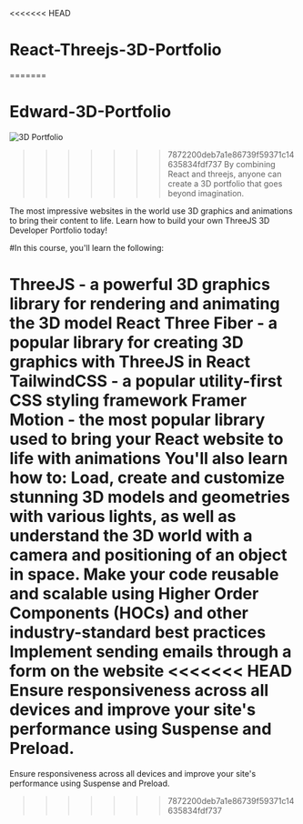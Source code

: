 <<<<<<< HEAD
# React-Threejs-3D-Portfolio
=======
# Edward-3D-Portfolio
![3D Portfolio](https://github.com/edward7770/Edward-portfolio-V1/blob/main/public/demo.png)
>>>>>>> 7872200deb7a1e86739f59371c14635834fdf737
By combining React and threejs, anyone can create a 3D portfolio that goes beyond imagination.

The most impressive websites in the world use 3D graphics and animations to bring their content to life. Learn how to build your own ThreeJS 3D Developer Portfolio today!

#In this course, you'll learn the following:

ThreeJS - a powerful 3D graphics library for rendering and animating the 3D model
React Three Fiber - a popular library for creating 3D graphics with ThreeJS in React
TailwindCSS - a popular utility-first CSS styling framework
Framer Motion - the most popular library used to bring your React website to life with animations You'll also learn how to:
Load, create and customize stunning 3D models and geometries with various lights, as well as understand the 3D world with a camera and positioning of an object in space.
Make your code reusable and scalable using Higher Order Components (HOCs) and other industry-standard best practices
Implement sending emails through a form on the website
<<<<<<< HEAD
Ensure responsiveness across all devices and improve your site's performance using Suspense and Preload.
=======
Ensure responsiveness across all devices and improve your site's performance using Suspense and Preload.
>>>>>>> 7872200deb7a1e86739f59371c14635834fdf737

